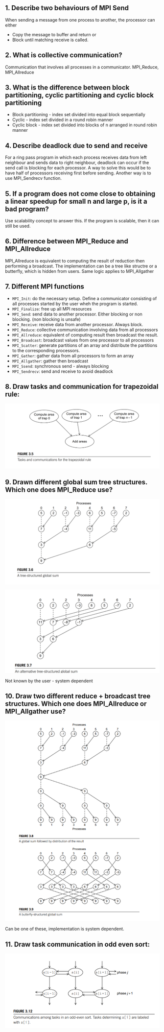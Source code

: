 ## 1. Describe two behaviours of MPI Send

When sending a message from one process to another, the processor can either 

- Copy the message to buffer and return or 
- Block until matching receive is called. 

## 2. What is collective communication? 

Communication that involves all processes in a communicator. MPI_Reduce, MPI_Allreduce

## 3. What is the difference between block partitioning, cyclic partitioning and cyclic block partitioning

- Block partitioning - index set divided into equal block sequentially
- Cyclic - index set divided in a round robin manner 
- Cyclic block - index set divided into blocks of n arranged in round robin manner 

## 4. Describe deadlock due to send and receive

For a ring pass program in which each process receives data from left neighbour and sends data to right neighbour, deadlock can occur if the send call is blocking for each processor. A way to solve this would be to have half of processors receiving first before sending. Another way is to use MPI_Sendrecv function. 

## 5. If a program does not come close to obtaining a linear speedup for small n and large p, is it a bad program? 

Use scalability concept to answer this. If the program is scalable, then it can still be used.

## 6. Difference between MPI_Reduce and MPI_Allreduce 

MPI_Allreduce is equivalent to computing the result of reduction then performing a broadcast. The implementation can be a tree like structre or a butterfly, which is hidden from users. Same logic applies to MPI_Allgather

## 7. Different MPI functions 

- `MPI_Init`: do the necessary setup. Define a communicator consisting of all processes started by the user wheh the program is started. 
- `MPI_Finalize`: free up all MPI resources 
- `MPI_Send`: send data to another processor. Either blocking or non blocking. (non blocking is unsafe)
- `MPI_Receive`: receive data from another processor. Always block.
- `MPI_Reduce`: collective communication involving data from all processors
- `MPI_Allreduce`: equivalent of computing result then broadcast the result.
- `MPI_Broadcast`: broadcast values from one processor to all processors 
- `MPI_Scatter`: generate partitions of an array and distribute the partitions to the corresponding processors. 
- `MPI_Gather`: gather data from all processors to form an array 
- `MPI_Allgather`: gather then broadcast 
- `MPI_Ssend`: synchronous send - always blocking 
- `MPI_Sendrecv`: send and receive to avoid deadlock 

## 8. Draw tasks and communication for trapezoidal rule: 

![](Figures/Chapter2F3.5.png)

## 9. Drawn different global sum tree structures. Which one does MPI_Reduce use? 

![](Figures/Chapter3F3.6.png)

![](Figures/Chapter3F3.7.png)

Not known by the user - system dependent

## 10. Draw two different reduce + broadcast tree structures. Which one does MPI_Allreduce or MPI_Allgather use? 

![](Figures/Chapter3F3.9.png)

Can be one of these, implementation is system dependent. 

## 11. Draw task communication in odd even sort: 

![](Figures/Chapter3F3.12.png)